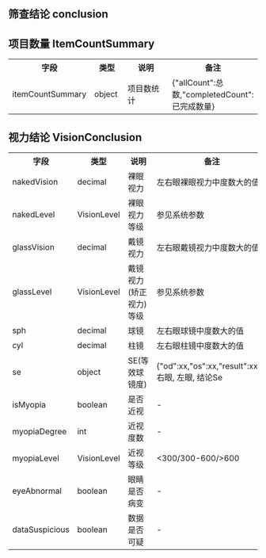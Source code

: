 ## 筛查结论 conclusion

## 项目数量 ItemCountSummary

<table>
    <tr>
        <th style="width:150px;">字段</th>
        <th style="width:60px;">类型</th>
        <th style="width:200px;">说明</th>
        <th>备注</th>
    </tr>
    <tr>
        <td>itemCountSummary</td>
        <td>object</td>
        <td>项目数统计</td>
        <td>{"allCount":总数,"completedCount":已完成数量}</td>
    </tr>
</table>

## 视力结论 VisionConclusion

<table>
    <tr>
        <th style="width:150px;">字段</th>
        <th style="width:60px;">类型</th>
        <th style="width:200px;">说明</th>
        <th>备注</th>
    </tr>
    <tr>
        <td>nakedVision</td>
        <td>decimal</td>
        <td>裸眼视力</td>
        <td>左右眼裸眼视力中度数大的值</td>
    </tr>
    <tr>
        <td>nakedLevel</td>
        <td>VisionLevel</td>
        <td>裸眼视力等级</td>
        <td>参见系统参数</td>
    </tr>
    <tr>
        <td>glassVision</td>
        <td>decimal</td>
        <td>戴镜视力</td>
        <td>左右眼戴镜视力中度数大的值</td>
    </tr>
    <tr>
        <td>glassLevel</td>
        <td>VisionLevel</td>
        <td>戴镜视力(矫正视力)等级</td>
        <td>参见系统参数</td>
    </tr>
    <tr>
        <td>sph</td>
        <td>decimal</td>
        <td>球镜</td>
        <td>左右眼球镜中度数大的值</td>
    </tr>
    <tr>
        <td>cyl</td>
        <td>decimal</td>
        <td>柱镜</td>
        <td>左右眼柱镜中度数大的值</td>
    </tr>
    <tr>
        <td>se</td>
        <td>object</td>
        <td>SE(等效球镜度)</td>
        <td>{"od":xx,"os":xx,"result":xxx}, 右眼, 左眼, 结论Se</td>
    </tr>
    <tr>
        <td>isMyopia</td>
        <td>boolean</td>
        <td>是否近视</td>
        <td>-</td>
    </tr>
    <tr>
        <td>myopiaDegree</td>
        <td>int</td>
        <td>近视度数</td>
        <td>-</td>
    </tr>
    <tr>
        <td>myopiaLevel</td>
        <td>VisionLevel</td>
        <td>近视等级</td>
        <td><300/300-600/>600</td>
    </tr>
    <tr>
        <td>eyeAbnormal</td>
        <td>boolean</td>
        <td>眼睛是否病变</td>
        <td>-</td>
    </tr>
    <tr>
        <td>dataSuspicious</td>
        <td>boolean</td>
        <td>数据是否可疑</td>
        <td>-</td>
    </tr>
</table>